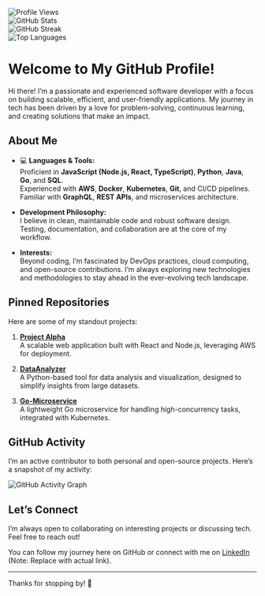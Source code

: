 ![Profile Views](https://komarev.com/ghpvc/?username=eddaporgils812&style=flat-square&color=blue)  
![GitHub Stats](https://github-readme-stats.vercel.app/api?username=eddaporgils812&show_icons=true&theme=radical)  
![GitHub Streak](https://github-readme-streak-stats.herokuapp.com?user=eddaporgils812&theme=radical&date_format=M%20j%5B%2C%20Y%5D)  
![Top Languages](https://github-readme-stats.vercel.app/api/top-langs/?username=eddaporgils812&layout=compact&theme=radical)  

# Welcome to My GitHub Profile!  

Hi there! I’m a passionate and experienced software developer with a focus on building scalable, efficient, and user-friendly applications. My journey in tech has been driven by a love for problem-solving, continuous learning, and creating solutions that make an impact.  

## **About Me**  
- 💻 **Languages & Tools:**  
  Proficient in **JavaScript (Node.js, React, TypeScript)**, **Python**, **Java**, **Go**, and **SQL**.  
  Experienced with **AWS**, **Docker**, **Kubernetes**, **Git**, and CI/CD pipelines.  
  Familiar with **GraphQL**, **REST APIs**, and microservices architecture.  

- **Development Philosophy:**  
  I believe in clean, maintainable code and robust software design. Testing, documentation, and collaboration are at the core of my workflow.  

- **Interests:**  
  Beyond coding, I’m fascinated by DevOps practices, cloud computing, and open-source contributions. I’m always exploring new technologies and methodologies to stay ahead in the ever-evolving tech landscape.  

## **Pinned Repositories**  
Here are some of my standout projects:  

1. **[Project Alpha](https://github.com/eddaporgils812/project-alpha)**  
   A scalable web application built with React and Node.js, leveraging AWS for deployment.  

2. **[DataAnalyzer](https://github.com/eddaporgils812/DataAnalyzer)**  
   A Python-based tool for data analysis and visualization, designed to simplify insights from large datasets.  

3. **[Go-Microservice](https://github.com/eddaporgils812/Go-Microservice)**  
   A lightweight Go microservice for handling high-concurrency tasks, integrated with Kubernetes.  

## **GitHub Activity**  
I’m an active contributor to both personal and open-source projects. Here’s a snapshot of my activity:  

![GitHub Activity Graph](https://github-readme-activity-graph.vercel.app/graph?username=eddaporgils812&theme=github-compact)  

## **Let’s Connect**  
I’m always open to collaborating on interesting projects or discussing tech. Feel free to reach out!  

You can follow my journey here on GitHub or connect with me on [LinkedIn](https://www.linkedin.com/in/your-profile) (Note: Replace with actual link).  

---

Thanks for stopping by! 🚀

